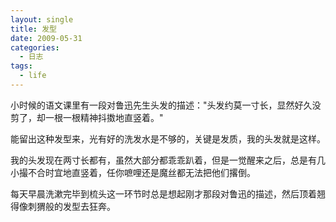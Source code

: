 ```yaml
---
layout: single
title: 发型
date: 2009-05-31
categories:
  - 日志
tags:
  - life
---
```


小时候的语文课里有一段对鲁迅先生头发的描述：\"头发约莫一寸长，显然好久没剪了，却一根一根精神抖擞地直竖着。\"

能留出这种发型来，光有好的洗发水是不够的，关键是发质，我的头发就是这样。

我的头发现在两寸长都有，虽然大部分都乖乖趴着，但是一觉醒来之后，总是有几小撮不合时宜地直竖着，任你嗻哩还是魔丝都无法把他们撂倒。

每天早晨洗漱完毕到梳头这一环节时总是想起刚才那段对鲁迅的描述，然后顶着翘得像刺猬般的发型去狂奔。
